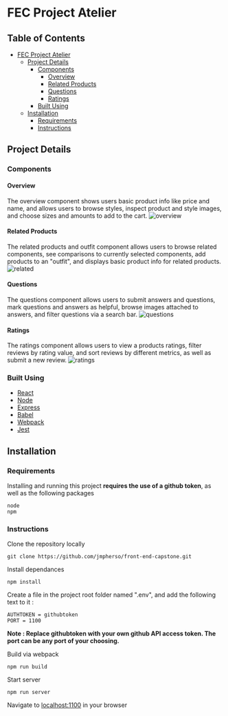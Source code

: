 # FEC Project Atelier
## Table of Contents
- [FEC Project Atelier](#fec-project-atelier)
  * [Project Details](#project-details)
    + [Components](#components)
      - [Overview](#overview)
      - [Related Products](#related-products)
      - [Questions](#questions)
      - [Ratings](#ratings)
    + [Built Using](#built-using)
  * [Installation](#installation)
    + [Requirements](#requirements)
    + [Instructions](#instructions)

## Project Details

### Components
#### Overview
The overview component shows users basic product info like price and name, and allows users to browse styles, inspect product and style images, and choose sizes and amounts to add to the cart.
![overview](https://user-images.githubusercontent.com/24445744/218268059-d9c008a2-3db2-469a-a64a-6c8d7be2271b.gif)
#### Related Products
The related products and outfit component allows users to browse related components, see comparisons to currently selected components, add products to an "outfit", and displays basic product info for related products.
![related](https://user-images.githubusercontent.com/24445744/218268070-c3bf9a08-327d-4110-bb34-f46c6d19f602.gif)
#### Questions
The questions component allows users to submit answers and questions, mark questions and answers as helpful, browse images attached to answers, and filter questions via a search bar.
![questions](https://user-images.githubusercontent.com/24445744/218268066-7d7efab1-f44b-469a-b93e-dfdffbd910b6.gif)
#### Ratings
The ratings component allows users to view a products ratings, filter reviews by rating value, and sort reviews by different metrics, as well as submit a new review.
![ratings](https://user-images.githubusercontent.com/24445744/218268068-7c07ebb3-a340-4a94-92ee-389a76026065.gif)

### Built Using
- [React](https://reactjs.org/)  
- [Node](https://nodejs.dev/)  
- [Express](https://expressjs.com/)  
- [Babel](https://babeljs.io/)
- [Webpack](https://webpack.js.org/)  
- [Jest](https://jestjs.io/)  

## Installation

### Requirements
Installing and running this project **requires the use of a github token**, as well as the following packages
```
node
npm
```

### Instructions
Clone the repository locally  
  
`git clone https://github.com/jmpherso/front-end-capstone.git`

Install dependances  
  
`npm install`

Create a file in the project root folder named ".env", and add the following text to it :
```
AUTHTOKEN = githubtoken
PORT = 1100
```
**Note : Replace githubtoken with your own github API access token. The port can be any port of your choosing.**
  
Build via webpack  
  
`npm run build`

Start server  
  
`npm run server`

Navigate to [localhost:1100](http://localhost:1100/) in your browser

